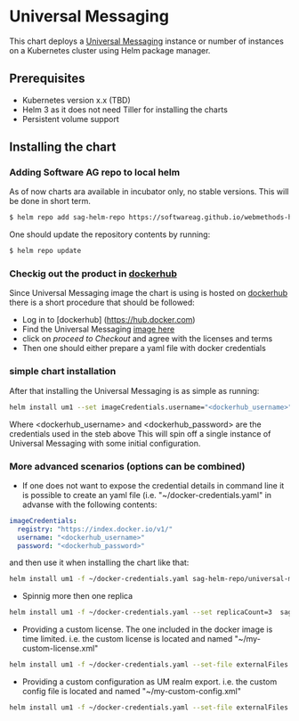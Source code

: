 # Universal Messaging
This chart deploys a [Universal Messaging](https://www.softwareag.com/corporate/products/az/universal_messaging/default.html) instance or number of instances on a Kubernetes cluster using Helm package manager.

## Prerequisites
- Kubernetes version x.x (TBD)
- Helm 3 as it does not need Tiller for installing the charts
- Persistent volume support

## Installing the chart
### Adding Software AG repo to local helm
As of now charts ara available in incubator only, no stable versions. This will be done in short term.
```bash
$ helm repo add sag-helm-repo https://softwareag.github.io/webmethods-helm-collection/charts-repo/incubator
```
One should update the repository contents by running:
```bash
$ helm repo update
```
### Checkig out the product in [dockerhub](https://hub.docker.com)
Since Universal Messaging image the chart is using is hosted on [dockerhub](https://hub.docker.com) there is a short procedure that should be followed:
- Log in to [dockerhub] (https://hub.docker.com)
- Find the Universal Messaging [image here](https://hub.docker.com/_/softwareag-universalmessaging-server)
- click on *proceed to Checkout* and agree with the licenses and terms
- Then one should either prepare a yaml file with docker credentials
### simple chart installation
After that installing the Universal Messaging is as simple as running:
```bash
helm install um1 --set imageCredentials.username="<dockerhub_username>" --set imageCredentials.password="<dockerhub_password>"  sag-helm-repo/universal-messaging
```
Where <dockerhub_username> and <dockerhub_password> are the credentials used in the steb above 
This will spin off a single instance of Universal Messaging with some initial configuration.
### More advanced scenarios (options can be combined)
- If one does not want to expose the credential details in command line it is possible to create an yaml file (i.e. "~/docker-credentials.yaml" in advanse with the following contents:
```yaml
imageCredentials:
  registry: "https://index.docker.io/v1/"
  username: "<dockerhub_username>"
  password: "<dockerhub_password>"
```
and then use it when installing the chart like that:
```bash
helm install um1 -f ~/docker-credentials.yaml sag-helm-repo/universal-messaging
```
- Spinnig more then one replica
``` bash
helm install um1 -f ~/docker-credentials.yaml --set replicaCount=3  sag-helm-repo/universal-messaging
```
- Providing a custom license. The one included in the docker image is time limited. i.e. the custom license is located and named "~/my-custom-license.xml"
``` bash
helm install um1 -f ~/docker-credentials.yaml --set-file externalFiles.licenseFile=~/my-custom-license.xml   sag-helm-repo/universal-messaging
```
- Providing a custom configuration as UM realm export. i.e. the custom config file is located and named "~/my-custom-config.xml"
``` bash
helm install um1 -f ~/docker-credentials.yaml --set-file externalFiles.configFile="~/my-custom-config.xml" sag-helm-repo/universal-messaging
```
